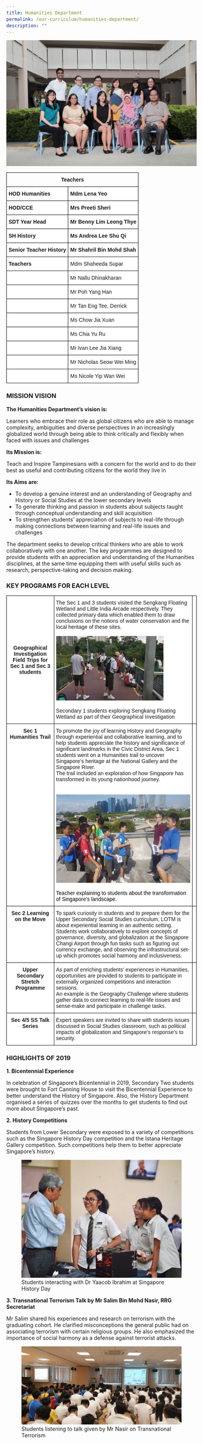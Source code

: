 ```yaml
---
title: Humanities Department
permalink: /our-curriculum/humanities-department/
description: ""
---
```

![](/images/humanities%20department.png)

<style type="text/css">
.tg  {border-collapse:collapse;border-spacing:0;}
.tg td{border-color:black;border-style:solid;border-width:1px;font-family:Arial, sans-serif;font-size:14px;
  overflow:hidden;padding:10px 5px;word-break:normal;}
.tg th{border-color:black;border-style:solid;border-width:1px;font-family:Arial, sans-serif;font-size:14px;
  font-weight:normal;overflow:hidden;padding:10px 5px;word-break:normal;}
.tg .tg-baqh{text-align:center;vertical-align:top}
.tg .tg-dgl5{background-color:#FFF;font-weight:bold;text-align:left;vertical-align:top}
.tg .tg-ktyi{background-color:#FFF;text-align:left;vertical-align:top}
.tg .tg-zr06{background-color:#FFF;text-align:left;vertical-align:middle}
.tg .tg-f4yw{background-color:#FFF;text-align:center;vertical-align:middle}
</style>
<table class="tg">
<thead>
  <tr>
    <th class="tg-baqh" colspan="2"><span style="font-weight:bold">Teachers</span></th>
  </tr>
</thead>
<tbody>
  <tr>
    <td class="tg-dgl5">HOD Humanities   </td>
    <td class="tg-dgl5">Mdm Lena Yeo</td>
  </tr>
  <tr>
    <td class="tg-dgl5">HOD/CCE</td>
    <td class="tg-dgl5">Mrs Preeti Sheri <br></td>
  </tr>
  <tr>
    <td class="tg-dgl5">SDT Year Head</td>
    <td class="tg-dgl5">Mr Benny Lim Leong Thye</td>
  </tr>
  <tr>
    <td class="tg-dgl5">SH History <br></td>
    <td class="tg-dgl5">Ms Andrea Lee Shu Qi<br></td>
  </tr>
  <tr>
    <td class="tg-dgl5">Senior Teacher History</td>
    <td class="tg-dgl5">Mr Shahril Bin Mohd Shah</td>
  </tr>
  <tr>
    <td class="tg-dgl5">Teachers </td>
    <td class="tg-ktyi">Mdm Shaheeda Supar</td>
  </tr>
  <tr>
    <td class="tg-zr06"></td>
    <td class="tg-zr06">Mr Nallu Dhinakharan</td>
  </tr>
  <tr>
    <td class="tg-zr06"></td>
    <td class="tg-ktyi">Mr Poh Yang Han<br></td>
  </tr>
  <tr>
    <td class="tg-zr06"></td>
    <td class="tg-ktyi">Mr Tan Eng Tee, Derrick<br></td>
  </tr>
  <tr>
    <td class="tg-ktyi"> </td>
    <td class="tg-zr06">Ms Chow Jia Xuan</td>
  </tr>
  <tr>
    <td class="tg-ktyi"> </td>
    <td class="tg-zr06">Ms Chia Yu Ru <br></td>
  </tr>
  <tr>
    <td class="tg-f4yw"> </td>
    <td class="tg-zr06">Mr Ivan Lee Jia Xiang<br></td>
  </tr>
  <tr>
    <td class="tg-f4yw"> </td>
    <td class="tg-zr06">Mr Nicholas Seow Wei Ming</td>
  </tr>
  <tr>
    <td class="tg-f4yw"> </td>
    <td class="tg-zr06">Ms Nicole Yip Wan Wei</td>
  </tr>
</tbody>
</table>

### MISSION VISION

**The Humanities Department’s vision is:**   

Learners who embrace their role as global citizens who are able to manage complexity, ambiguities and diverse perspectives in an increasingly globalized world through being able to think critically and flexibly when faced with issues and challenges  

**Its Mission is:** 

Teach and Inspire Tampinesians with a concern for the world and to do their best as useful and contributing citizens for the world they live in  
  

**Its Aims are:** 

*   To develop a genuine interest and an understanding of Geography and History or Social Studies at the lower secondary levels
*   To generate thinking and passion in students about subjects taught through conceptual understanding and skill acquisition
*   To strengthen students’ appreciation of subjects to real-life through making connections between learning and real-life issues and challenges 

  

The department seeks to develop critical thinkers who are able to work collaboratively with one another. The key programmes are designed to provide students with an appreciation and understanding of the Humanities disciplines, at the same time equipping them with useful skills such as research, perspective-taking and decision making.

### KEY PROGRAMS FOR EACH LEVEL

<style type="text/css">
.tg  {border-collapse:collapse;border-spacing:0;}
.tg td{border-color:black;border-style:solid;border-width:1px;font-family:Arial, sans-serif;font-size:14px;
  overflow:hidden;padding:10px 5px;word-break:normal;}
.tg th{border-color:black;border-style:solid;border-width:1px;font-family:Arial, sans-serif;font-size:14px;
  font-weight:normal;overflow:hidden;padding:10px 5px;word-break:normal;}
.tg .tg-f4yw{background-color:#FFF;text-align:center;vertical-align:middle}
.tg .tg-dgl5{background-color:#FFF;font-weight:bold;text-align:left;vertical-align:top}
.tg .tg-ktyi{background-color:#FFF;text-align:left;vertical-align:top}
.tg .tg-9hzb{background-color:#FFF;font-weight:bold;text-align:center;vertical-align:top}
.tg .tg-0lax{text-align:left;vertical-align:top}
.tg .tg-zr06{background-color:#FFF;text-align:left;vertical-align:middle}
</style>
<table class="tg">
<thead>
  <tr>
    <th class="tg-f4yw"><span style="font-weight:bold">Geographical Investigation Field Trips for </span><br><span style="font-weight:bold">Sec 1 and Sec 3 students</span></th>
    <th class="tg-dgl5"><span style="font-weight:400;font-style:normal">The Sec 1 and 3 students visited the Sengkang Floating Wetland and Little India Arcade respectively. They collected primary data which enabled them to draw conclusions on the notions of water conservation and the local heritage of these sites.</span><br><br><img src="/images/3-1.jpg" alt="3.jpg" width="284" height="170"><br><br><span style="font-weight:400;font-style:normal">Secondary 1 students exploring Sengkang Floating Wetland as part of their Geographical Investigation</span></th>
    <th class="tg-ktyi"></th>
  </tr>
</thead>
<tbody>
  <tr>
    <td class="tg-9hzb"><span style="background-color:initial">Sec 1 Humanities Trail </span></td>
    <td class="tg-ktyi"><span style="background-color:initial">To promote the joy of learning History and Geography through experiential and collaborative learning, and to help students appreciate the history and significance of significant landmarks in the Civic District Area, Sec 1 students went on a Humanities trail to uncover Singapore’s heritage at the National Gallery and the Singapore River. </span><br><span style="background-color:initial">The trail included an exploration of how Singapore has transformed in its young nationhood journey. </span><br><br><br><img src="/images/4-1.jpg" alt="4.jpg" width="414" height="233"><br><br><span style="color:#000">Teacher explaining to students about the transformation of Singapore’s landscape.</span><br></td>
    <td class="tg-0lax"></td>
  </tr>
  <tr>
    <td class="tg-9hzb"><span style="background-color:initial">Sec 2 Learning on the Move</span></td>
    <td class="tg-zr06">To spark curiosity in students and to prepare them for the Upper Secondary Social Studies curriculum, LOTM is about experiential learning in an authentic setting. <br>Students work collaboratively to explore concepts of governance, diversity, and globalization at the Singapore Changi Airport through fun tasks such as figuring out currency exchange, and observing the infrastructural set-up which promotes social harmony and inclusiveness. </td>
    <td class="tg-0lax"></td>
  </tr>
  <tr>
    <td class="tg-9hzb"><span style="background-color:initial">Upper Secondary Stretch Programme</span> </td>
    <td class="tg-zr06">As part of enriching students’ experiences in Humanities, opportunities are provided to students to participate in externally organized competitions and interaction sessions. <br>An example is the Geography Challenge where students gather data to connect learning to real-life issues and sense-make and participate in challenge tasks.</td>
    <td class="tg-0lax"></td>
  </tr>
  <tr>
    <td class="tg-9hzb"><span style="background-color:initial">Sec 4/5 SS Talk Series</span></td>
    <td class="tg-zr06">Expert speakers are invited to share with students issues discussed in Social Studies classroom, such as political impacts of globalization and Singapore’s response’s to security. </td>
    <td class="tg-0lax"></td>
  </tr>
</tbody>
</table>

### HIGHLIGHTS OF 2019

**1. Bicentennial Experience**

  

In celebration of Singapore’s Bicentennial in 2019, Secondary Two students were brought to Fort Canning House to visit the Bicentennial Experience to  better understand the History of Singapore. Also, the History Department organised a series of quizzes over the months to get students to find out more about Singapore’s past.

  

**2. History Competitions**

  

Students from Lower Secondary were exposed to a variety of competitions such as the Singapore History Day competition and the Istana Heritage Gallery competition. Such competitions help them to better appreciate Singapore’s history.

<figure>
<img src="/images/1-1.jpg">
<figcaption> Students interacting with Dr Yaacob Ibrahim at Singapore History Day</figcaption>
</figure>

**3. Transnational Terrorism Talk by Mr Salim Bin Mohd Nasir, RRG Secretariat**

Mr Salim shared his experiences and research on terrorism with the graduating cohort. He clarified misconceptions the general public had on associating terrorism with certain religious groups. He also emphasized the importance of social harmony as a defense against terrorist attacks.



<figure>
<img src="/images/2-1.jpg">
<figcaption> Students listening to talk given by Mr Nasir on Transnational Terrorism</figcaption>
</figure>